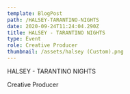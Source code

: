 ```yaml
---
template: BlogPost
path: /HALSEY-TARANTINO-NIGHTS
date: 2020-09-24T11:24:04.290Z
title: HALSEY - TARANTINO NIGHTS
type: Event
role: Creative Producer
thumbnail: /assets/halsey (Custom).png
---
```

<!--StartFragment-->

HALSEY - TARANTINO NIGHTS

Creative Producer

<!--EndFragment-->
